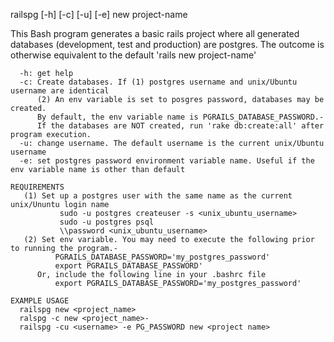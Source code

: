 railspg [-h] [-c] [-u] [-e] new project-name

This Bash program generates a basic rails project where all generated databases (development, test and production) are
postgres. The outcome is otherwise equivalent to the default 'rails new project-name'

      -h: get help
      -c: Create databases. If (1) postgres username and unix/Ubuntu username are identical
          (2) An env variable is set to posgres password, databases may be created.
          By default, the env variable name is PGRAILS_DATABASE_PASSWORD.-
          If the databases are NOT created, run 'rake db:create:all' after program execution.
      -u: change username. The default username is the current unix/Ubuntu username
      -e: set postgres password environment variable name. Useful if the env variable name is other than default

    REQUIREMENTS
       (1) Set up a postgres user with the same name as the current unix/Ununtu login name
               sudo -u postgres createuser -s <unix_ubuntu_username>
               sudo -u postgres psql
               \\password <unix_ubuntu_username>
       (2) Set env variable. You may need to execute the following prior to running the program.-
              PGRAILS_DATABASE_PASSWORD='my_postgres_password'
              export PGRAILS_DATABASE_PASSWORD'
          Or, include the following line in your .bashrc file
              export PGRAILS_DATABASE_PASSWORD='my_postgres_password'

    EXAMPLE USAGE
      railspg new <project_name>
      ralspg -c new <project_name>-
      railspg -cu <username> -e PG_PASSWORD new <project name>

